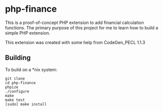 php-finance
===========

This is a proof-of-concept PHP extension to add financial calculation functions.
The primary purpose of this project for me to learn how to build a simple PHP
extension.

This extension was created with some help from CodeGen_PECL 1.1.3

Building
--------

To build on a *nix system:

	git clone
	cd php-finance
	phpize
	./configure
	make
	make test
	[sudo] make install

